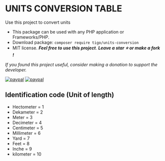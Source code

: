 # UNITS CONVERSION TABLE
Use this project to convert units

- This package can be used with any PHP application or Frameworks/PHP.
- Download package: ```composer require tigo/units-conversion```
- MIT license. ***Feel free to use this project***. ***Leave a star :star: or make a fork !***

*If you found this project useful, consider making a donation to support the developer.* 

[![paypal](https://www.paypalobjects.com/pt_BR/BR/i/btn/btn_donateCC_LG.gif)](https://www.paypal.com/donate?hosted_button_id=5SCQFF9FDUYNW)
[![paypal](https://www.paypalobjects.com/en_US/i/btn/btn_donateCC_LG.gif)](https://www.paypal.com/donate?hosted_button_id=XLUUH8EL85UXE)

## Identification code (Unit of length)
* Hectometer = 1
* Dekameter = 2
* Meter = 3
* Decimeter = 4
* Centimeter = 5
* Millimeter = 6
* Yard = 7
* Feet = 8
* Inche = 9
* kilometer = 10

